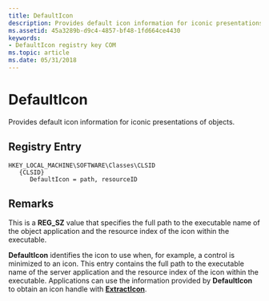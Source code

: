 ```yaml
---
title: DefaultIcon
description: Provides default icon information for iconic presentations of objects.
ms.assetid: 45a3289b-d9c4-4857-bf48-1fd664ce4430
keywords:
- DefaultIcon registry key COM
ms.topic: article
ms.date: 05/31/2018
---
```


# DefaultIcon

Provides default icon information for iconic presentations of objects.

## Registry Entry

```
HKEY_LOCAL_MACHINE\SOFTWARE\Classes\CLSID
   {CLSID}
      DefaultIcon = path, resourceID
```

## Remarks

This is a **REG\_SZ** value that specifies the full path to the executable name of the object application and the resource index of the icon within the executable.

**DefaultIcon** identifies the icon to use when, for example, a control is minimized to an icon. This entry contains the full path to the executable name of the server application and the resource index of the icon within the executable. Applications can use the information provided by **DefaultIcon** to obtain an icon handle with [**ExtractIcon**](/windows/win32/api/shellapi/nf-shellapi-extracticona).

 

 